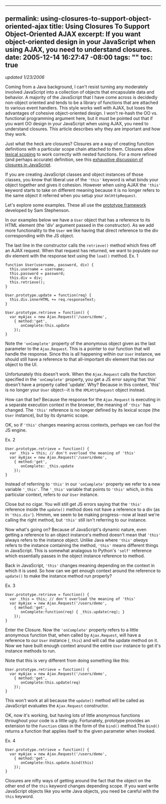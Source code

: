----- 
permalink: using-closures-to-support-object-oriented-ajax
title: Using Closures To Support Object-Oriented AJAX
excerpt: If you want object-oriented design in your JavaScript when using AJAX, you need to understand closures.
date: 2005-12-14 16:27:47 -08:00
tags: ""
toc: true
-----
_updated 1/23/2006_

Coming from a Java background, I can't resist turning any moderately
involved JavaScript into a collection of objects that encapsulate data
and behavior. A majority of the JavaScript that I have come across is
decidedly non-object oriented and tends to be a library of functions
that are attached to various event handlers. This style works well
with AJAX, but loses the advantages of cohesive object-oriented
design. I won't re-hash the OO vs. functional programming argument
here, but it must be pointed out that if you want OO design in your
JavaScript when using AJAX, you need to understand closures. This
article describes why they are important and how they work.

Just what the heck are closures? Closures are a way of creating
function definitions with a particular scope chain attached to
them. Closures allow [lexical
scoping](http://en.wikipedia.org/wiki/Lexical_environment#Static_scoping)
to work correctly with nested functions. For a more refined (and
perhaps accurate) definition, see this [exhaustive discussion of
closures in
JavaScript](http://jibbering.com/faq/faq_notes/closures.html). 

If you are creating JavaScript classes and object instances of those
classes, you know that liberal use of the `'this'` keyword is what
binds your object together and gives it cohesion. However when using
AJAX the `'this'` keyword starts to take on different meaning because
it is no longer refers to the same object it referred when you setup
your `XmlHttpRequest`. 

Let's explore some examples. These all use the [prototype
framework](http://prototype.conio.net/) developed by Sam Stephenson. 

In our examples below we have a `User` object that has a reference to
its HTML element (the 'div' argument passed in the constructor). As we
add more functionality to the `User` we like having that direct
reference to the div corresponding with the JS object. 

The last line in the constructor calls the `retrieve()` method which
fires off an AJAX request. When that request has returned, we want to
populate our div element with the response text using the `load()`
method. 
Ex. 1

    function User(username, password, div) {
      this.username = username;
      this.password = password;
      this.div = div;
      this.retrieve();
    }

    User.prototype.update = function(req) {
      this.div.innerHTML += req.responseText;
    }
    
    User.prototype.retrieve = function() {
      var myAjax = new Ajax.Request('/users/demo',
        { method:'get', 
           onComplete:this.update
        });
    }

Note the `'onComplete'` property of the anonymous object given as the
last parameter to the `Ajax.Request`. This is a pointer to our
function that will handle the response. Since this is all happening
within our `User` instance, we should still have a reference to that
all-important div element that ties our object to the UI. 

Unfortunately this doesn't work. When the `Ajax.Request` calls the
function specified in the `'onComplete'` property, you get a JS error
saying that 'this' doesn't have a property called 'update'. Why?
Because in this context, 'this' is no longer your `User` object--it is
the `XMLHttpRequest` object instead.  

How can that be? Because the response for the `Ajax.Request` is
executing in a separate execution context in the browser, the meaning
of `'this'` has changed. The `'this'` reference is no longer defined
by its lexical scope (the `User` instance), but by its dynamic scope.  

OK, so if `'this'` changes meaning across contexts, perhaps we can
fool the JS engine. 

Ex. 2

    User.prototype.retrieve = function() {
      var _this = this; // don't overload the meaning of 'this'
      var myAjax = new Ajax.Request('/users/demo', 
        { method:'get', 
           onComplete: _this.update
        });
    }

Instead of referring to `'this'` in our `'onComplete'` property we
refer to a new variable `'_this'`. The `'_this'` variable that points
to `'this'` which, in this particular context, refers to our `User`
instance.

Close but no cigar. You will still get JS errors saying that the
`'this'` reference inside the `update()` method does not have a
reference to a div (as in `'this.div'`). Hmmm, we seem to be making
progress--now at least we're calling the right method, but `'this'`
still isn't referring to our instance. 

Now what's going on? Because of JavaScript's dynamic nature, even
getting a reference to an object instance's method doesn't mean that
`'this'` always refers to the instance object. Unlike Java where
`'this'` _always_ refers to the instance containing the method,
`'this'` means different things in JavaScript. This is somewhat
analagous to Python's `'self'` reference which essentially passes in
the object instance reference to method.  

Back in JavaScript, `'this'` changes meaning depending on the context
in which it is used. So how can we get enough context around the
reference to `update()` to make the instance method run properly? 

Ex. 3

    User.prototype.retrieve = function() {
      var _this = this; // don't overload the meaning of 'this'
      var myAjax = new Ajax.Request('/users/demo',
        { method:'get', 
           onComplete:function(req) { _this.update(req); } 
        });
    }

Enter the Closure. Now the `'onComplete'` property refers to a little
anonymous function that, when called by `Ajax.Request`, will have a
reference to our `User` instance (`_this`) and will call the update
method on it. Now we have built enough context around the entire
`User` instance to get it's instance methods to run. 

Note that this is very different from doing something like this:

    User.prototype.retrieve = function() {
      var myAjax = new Ajax.Request('/users/demo',
        { method:'get', 
           onComplete:this.update(req) 
        });
    }

This won't work at all because the `update()` method will be called as
JavaScript evaluates the `Ajax.Request` constructor. 

OK, now it's working, but having lots of little anonymous functions
throughout your code is a little ugly. Fortunately, prototype provides
an extension to the `Function` class in the form of the `bind()`
method.The `bind()` returns a function that applies itself to the
given parameter when invoked. 

Ex. 4

    User.prototype.retrieve = function() {
      var myAjax = new Ajax.Request('/users/demo',
        { method:'get', 
           onComplete:this.update.bind(this)
        });
    }

Closures are nifty ways of getting around the fact that the object on
the other end of the `this` keyword changes depending scope. If you
want write JavaScript objects like you write Java objects, you need be
careful with  the `this` keyword.
